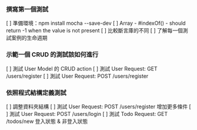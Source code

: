 ### 撰寫第一個測試

[ ] 準備環境：npm install mocha --save-dev
[ ] Array - #indexOf() - should return -1 when the value is not present
[ ] 比較斷言庫的不同
[ ] 了解每一個測試案例的生命週期

### 示範一個 CRUD 的測試該如何進行

[ ] 測試 User Model 的 CRUD action
[ ] 測試 User Request: GET /users/register
[ ] 測試 User Request: POST /users/register

### 依照程式結構定義測試

[ ] 調整資料夾結構
[ ] 測試 User Request: POST /users/register 增加更多條件
[ ] 測試 User Request: POST /users/login
[ ] 測試 Todo Request: GET /todos/new 登入狀態 & 非登入狀態